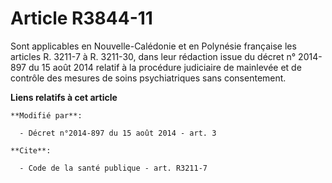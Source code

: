 # Article R3844-11

Sont applicables en Nouvelle-Calédonie et en Polynésie française les articles R. 3211-7 à R. 3211-30, dans leur rédaction
issue du décret n° 2014-897 du 15 août 2014 relatif à la procédure judiciaire de mainlevée et de contrôle des mesures de
soins psychiatriques sans consentement.

**Liens relatifs à cet article**

	**Modifié par**:

	  - Décret n°2014-897 du 15 août 2014 - art. 3

	**Cite**:

	  - Code de la santé publique - art. R3211-7
